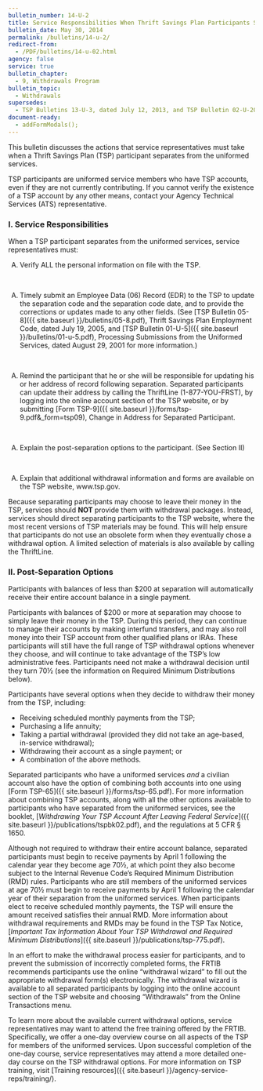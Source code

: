 ```yaml
---
bulletin_number: 14-U-2
title: Service Responsibilities When Thrift Savings Plan Participants Separate From the Uniformed Services
bulletin_date: May 30, 2014
permalink: /bulletins/14-u-2/
redirect-from:
  - /PDF/bulletins/14-u-02.html
agency: false
service: true
bulletin_chapter:
  - 9, Withdrawals Program
bulletin_topic:
  - Withdrawals
supersedes:
  - TSP Bulletins 13-U-3, dated July 12, 2013, and TSP Bulletin 02-U-20, dated July 16, 2002, both titled Service Responsibilities When Thrift Savings Plan Participants Separate From the Uniformed Services.
document-ready:
  - addFormModals();
---
```


This bulletin discusses the actions that service representatives must take when a Thrift Savings Plan (TSP) participant separates from the uniformed services.

TSP participants are uniformed service members who have TSP accounts, even if they are not currently contributing. If you cannot verify the existence of a TSP account by any other means, contact your Agency Technical Services (ATS) representative.

### I. Service Responsibilities

When a TSP participant separates from the uniformed services, service representatives must:

<div type="A"><ol type="A">
<li>Verify ALL the personal information on file with the TSP.</li>
</ol></div>
<br>
<div type="A"><ol type="A">
<li markdown="1">
Timely submit an Employee Data (06) Record (EDR) to the TSP to update the separation code and the separation code date, and to provide the corrections or updates made to any other fields. (See [TSP Bulletin 05-8]({{ site.baseurl }}/bulletins/05-8.pdf), Thrift Savings Plan Employment Code, dated July 19, 2005, and <span class="nobr">[TSP Bulletin 01-U-5]({{ site.baseurl }}/bulletins/01-u-5.pdf)</span>, Processing Submissions from the Uniformed Services, dated August 29, 2001 for more information.)
</li>
</ol></div>
<br>
<div type="A"><ol type="A">
<li markdown="1">
Remind the participant that he or she will be responsible for updating his or her address of record following separation.&nbsp;Separated participants can update their address by calling the ThriftLine (1-877-YOU-FRST), by logging into the online account section of the TSP website, or by submitting <span class="nobr">
[Form TSP-9]({{ site.baseurl }}/forms/tsp-9.pdf&_form=tsp09)</span>, Change in Address for Separated Participant.
</li>
</ol></div>
<br>
<div type="A">
<ol type="A">
<li>Explain the post-separation options to the participant. (See Section II)</li>
</ol>
</div>
<br>
<div type="A">
<ol type="A">
<li>Explain that additional withdrawal information and forms are available on the TSP website, www.tsp.gov.</li>
</ol></div>

Because separating participants may choose to leave their money in the TSP, services should **NOT** provide them with withdrawal packages. Instead, services should direct separating participants to the TSP website, where the most recent versions of TSP materials may be found. This will help ensure that participants do not use an obsolete form when they eventually chose a withdrawal option. A limited selection of materials is also available by calling the ThriftLine.

### II. Post-Separation Options

Participants with balances of less than $200 at separation will automatically receive their entire account balance in a single payment.

Participants with balances of $200 or more at separation may choose to simply leave their money in the TSP. During this period, they can continue to manage their accounts by making interfund transfers, and may also roll money into their TSP account from other qualified plans or IRAs. These participants will still have the full range of TSP withdrawal options whenever they choose, and will continue to take advantage of the TSP’s low administrative fees. Participants need not make a withdrawal decision until they turn 70½ (see the information on Required Minimum Distributions below).

Participants have several options when they decide to withdraw their money from the TSP, including:

- Receiving scheduled monthly payments from the TSP;
- Purchasing a life annuity;
- Taking a partial withdrawal (provided they did not take an age-based, in-service withdrawal);
- Withdrawing their account as a single payment; or
- A combination of the above methods.

Separated participants who have a uniformed services _and_ a civilian account also have the option of combining both accounts into one using [Form TSP-65]({{ site.baseurl }}/forms/tsp-65.pdf). For more information about combining TSP accounts, along with all the other options available to participants who have separated from the uniformed services, see the booklet, [_Withdrawing Your TSP Account After Leaving Federal Service_]({{ site.baseurl }}/publications/tspbk02.pdf), and the regulations at 5 CFR § 1650.

Although not required to withdraw their entire account balance, separated participants must begin to receive payments by April 1 following the calendar year they become age 70½, at which point they also become subject to the Internal Revenue Code’s Required Minimum Distribution (RMD) rules. Participants who are still members of the uniformed services at age 70½ must begin to receive payments by April 1 following the calendar year of their separation from the uniformed services. When participants elect to receive scheduled monthly payments, the TSP will ensure the amount received satisfies their annual RMD. More information about withdrawal requirements and RMDs may be found in the TSP Tax Notice, [_Important Tax Information About Your TSP Withdrawal and Required Minimum Distributions_]({{ site.baseurl }}/publications/tsp-775.pdf).

In an effort to make the withdrawal process easier for participants, and to prevent the submission of incorrectly completed forms, the FRTIB recommends participants use the online “withdrawal wizard” to fill out the appropriate withdrawal form(s) electronically. The withdrawal wizard is available to all separated participants by logging into the online account section of the TSP website and choosing “Withdrawals” from the Online Transactions menu.

To learn more about the available current withdrawal options, service representatives may want to attend the free training offered by the FRTIB. Specifically, we offer a one-day overview course on all aspects of the TSP for members of the uniformed services. Upon successful completion of the one-day course, service representatives may attend a more detailed one-day course on the TSP withdrawal options. For more information on TSP training, visit [Training resources]({{ site.baseurl }}/agency-service-reps/training/).

<!-- CONTENT END -->
